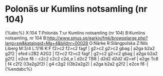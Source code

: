 # Polonäs ur Kumlins notsamling (nr 104)

{%abc%}
X:104
T:Polonäs
T:ur Kumlins notsamling (nr 104)
B:Kumlins notsamling, nr 104
B:http://www.smus.se/earkiv/fmk/browselarge.php?lang=sw&katalogid=Ma+4&bildnr=00028
O:Närke
R:Slängpolska
Z:Nils Liberg
M:3/4
L:1/16
K:F
f2>c2 f2>c2 fagf | g2>c2 g2>c2 gbag | a2ga b2a2 g2f2 | efed c2B2 A2G2 |
f2>c2 f2>c2 fagf | g2>c2 g2>c2 gbag | a2ga b2a2 g2f2 | e2ce f8 ::
c2c2 c2c2 c2d_e | d2c2 TB8 | d2d2 d2d2 d2=ef | e2ge Tc8 |
f4 c2f2 ((3a2g2f2) | g4 c2g2 ((3b2a2g2) | a2ga b2a2 g2f2 | e2ce f8 :|
{%endabc%}
